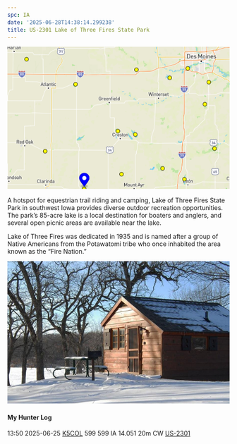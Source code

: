 ```yaml
---
spc: IA
date: '2025-06-28T14:38:14.299238'
title: US-2301 Lake of Three Fires State Park
---
```


![pasted_image.png](/static/pasted_image_0085.png)

A hotspot for equestrian trail riding and camping, Lake of Three Fires State Park in southwest Iowa provides diverse outdoor recreation opportunities. The park’s 85-acre lake is a local destination for boaters and anglers, and several open picnic areas are available near the lake. 

Lake of Three Fires was dedicated in 1935 and is named after a group of Native Americans from the Potawatomi tribe who once inhabited the area known as the “Fire Nation.”

![pasted_image001.png](/static/pasted_image001_0076.png)

#### My Hunter Log
13:50    2025-06-25    [K5COL](https://qrz.com/db/K5COL)    599    599    IA    14.051    20m    CW    [US-2301](https://pota.app/#/park/US-2301)